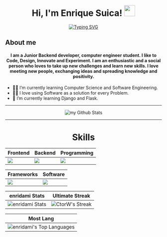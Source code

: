 

<h1 align="center">Hi, I'm Enrique Suica! <img src="https://media.giphy.com/media/hvRJCLFzcasrR4ia7z/giphy.gif" width="35"></h1>

<p align="center">
<a href="https://git.io/typing-svg"><img src="https://readme-typing-svg.demolab.com?font=Fira+Code&size=25&pause=1000&center=true&vCenter=true&width=435&lines=Backend+developer;Computer+Engineering+Student;Always+learning+new+things" alt="Typing SVG" /></a>
</p>



## About me
<h4 align="center">I am a Junior Backend developer, computer engineer student. I like to Code, Design, Innovate and Experiment. I am an enthusiastic and a social person who loves to take up new challenges and learn new skills. I love meeting new people, exchanging ideas and spreading knowledge and positivity.
</h4>
<p>
<ul>
    <li>
    🧑‍🎓 I’m currently learning Computer Science and Software Engineering.
    </li>
    <li>
    🧑‍💻 I love using Software as a solution for every Problem.
    </li>
    <li>
    🌱 I’m currently learning Django and Flask.
    </li>

</ul>
</p>

<hr/>
<!-- stats -->
<p align="center">
<img align="center" src="https://github-readme-stats.vercel.app/api?username=enridami&include_all_commits=true&count_private=true&show_icons=true&line_height=20&title_color=2B5BBD&icon_color=1124BB&text_color=A1A1A1&bg_color=0,000000,130F40" alt="my Github Stats"/>
</p>
<hr/>

<div align="Center">
<h1>Skills</h1>
</div>

<div align="Center">

| Frontend | Backend | Programming | 
| ------------- | ------------- |  ------------- |
| <img src="https://skillicons.dev/icons?i=html,css,js"/> | <img src="https://skillicons.dev/icons?i=sqlite,mysql,postgres"/> | <img src="https://skillicons.dev/icons?i=py,c,cpp,java"/> |

</div>

<div align="Center">

| Frameworks | Software | 
| ------------- | ------------- |
| <img src="https://skillicons.dev/icons?i=django,flask,bootstrap"/> | <img src="https://skillicons.dev/icons?i=linux,bash,vscode,git,github,pycharm,discord,notion"/> |

</div>

<div align="Center">

| enridami Stats | Ultimate Streak |
| ------------- | ------------- |
| ![enridami Stats](https://github-readme-stats.vercel.app/api?username=enridami&theme=onedark&show_icons=true&hide_border=true&count_private=true)  | ![CtorW's Streak](https://github-readme-streak-stats.herokuapp.com/?user=enridami&theme=onedark&hide_border=true) 

| Most Lang |
| ----------|
| ![enridami's Top Languages](https://github-readme-stats.vercel.app/api/top-langs/?username=enridami&theme=onedark&show_icons=true&hide_border=true&layout=compact) |


</div>
